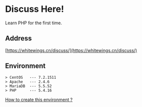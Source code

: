 # Discuss Here!
Learn PHP for the first time. 
## Address
[https://whitewings.cn/discuss/](https://whitewings.cn/discuss/)

## Environment
```
> CentOS   --- 7.2.1511
> Apache   --- 2.4.6
> MariaDB  --- 5.5.52
> PHP      --- 5.4.16
```
[How to create this environment ?](http://whoisnian.com/2017/04/23/LAMP%E7%8E%AF%E5%A2%83%E6%90%AD%E5%BB%BA/)
